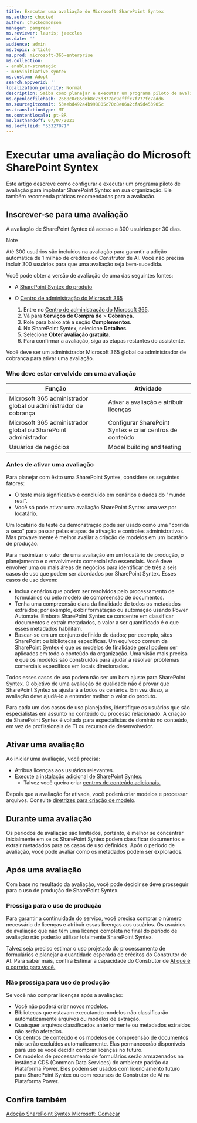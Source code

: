 ```yaml
---
title: Executar uma avaliação do Microsoft SharePoint Syntex
ms.author: chucked
author: chuckedmonson
manager: pamgreen
ms.reviewer: lauris; jaeccles
ms.date: ''
audience: admin
ms.topic: article
ms.prod: microsoft-365-enterprise
ms.collection:
- enabler-strategic
- m365initiative-syntex
ms.custom: Adopt
search.appverid: ''
localization_priority: Normal
description: Saiba como planejar e executar um programa piloto de avaliação para SharePoint Syntex em sua organização.
ms.openlocfilehash: 2668c0c85d6b8c73d377ac9efffc7f777fc7add6
ms.sourcegitcommit: 53aebd492a4b998805c70c8e06a2cfa5d453905c
ms.translationtype: MT
ms.contentlocale: pt-BR
ms.lasthandoff: 07/07/2021
ms.locfileid: "53327071"
---
```

# <a name="run-a-trial-of-microsoft-sharepoint-syntex"></a>Executar uma avaliação do Microsoft SharePoint Syntex

Este artigo descreve como configurar e executar um programa piloto de avaliação para implantar SharePoint Syntex em sua organização. Ele também recomenda práticas recomendadas para a avaliação.

## <a name="sign-up-for-a-trial"></a>Inscrever-se para uma avaliação

A avaliação de SharePoint Syntex dá acesso a 300 usuários por 30 dias.

> [!NOTE]
> Até 300 usuários são incluídos na avaliação para garantir a adição automática de 1 milhão de créditos do Construtor de AI. Você não precisa incluir 300 usuários para que uma avaliação seja bem-sucedida.

Você pode obter a versão de avaliação de uma das seguintes fontes:

- A [SharePoint Syntex do produto](https://www.microsoft.com/microsoft-365/enterprise/sharepoint-syntex?activetab=pivot:overviewtab)

- O [Centro de administração do Microsoft 365](https://admin.microsoft.com)
    1.  Entre no [Centro de administração do Microsoft 365](https://admin.microsoft.com).
    2.  Vá para **Serviços de Compra de**  >  **Cobrança.**
    3.  Role para baixo até a seção **Complementos**.
    4.  No SharePoint Syntex, selecione **Detalhes**.
    5.  Selecione **Obter avaliação gratuita**.
    6.  Para confirmar a avaliação, siga as etapas restantes do assistente.

Você deve ser um administrador Microsoft 365 global ou administrador de cobrança para ativar uma avaliação.

### <a name="who-should-be-involved-in-a-trial"></a>Who deve estar envolvido em uma avaliação

|Função  |Atividade  |
|---------|---------|
|Microsoft 365 administrador global ou administrador de cobrança    |     Ativar a avaliação e atribuir licenças    |
|Microsoft 365 administrador global ou SharePoint administrador     |   Configurar SharePoint Syntex e criar centros de conteúdo      |
|Usuários de negócios     |    Model building and testing     |

### <a name="before-you-activate-a-trial"></a>Antes de ativar uma avaliação

Para planejar com êxito uma SharePoint Syntex, considere os seguintes fatores:

- O teste mais significativo é concluído em cenários e dados do "mundo real".
- Você só pode ativar uma avaliação SharePoint Syntex uma vez por locatário.

Um locatário de teste ou demonstração pode ser usado como uma "corrida a seco" para passar pelas etapas de ativação e controles administrativos. Mas provavelmente é melhor avaliar a criação de modelos em um locatário de produção.

Para maximizar o valor de uma avaliação em um locatário de produção, o planejamento e o envolvimento comercial são essenciais. Você deve envolver uma ou mais áreas de negócios para identificar de três a seis casos de uso que podem ser abordados por SharePoint Syntex. Esses casos de uso devem:

- Inclua cenários que podem ser resolvidos pelo processamento de formulários ou pelo modelo de compreensão de documentos.
- Tenha uma compreensão clara da finalidade de todos os metadados extraídos; por exemplo, exibir formatação ou automação usando Power Automate. Embora SharePoint Syntex se concentre em classificar documentos e extrair metadados, o valor a ser quantificado é o que esses metadados habilitam.
- Basear-se em um conjunto definido de dados; por exemplo, sites SharePoint ou bibliotecas específicas. Um equívoco comum da SharePoint Syntex é que os modelos de finalidade geral podem ser aplicados em todo o conteúdo da organização. Uma visão mais precisa é que os modelos são construídos para ajudar a resolver problemas comerciais específicos em locais direcionados.

Todos esses casos de uso podem não ser um bom ajuste para SharePoint Syntex. O objetivo de uma avaliação de qualidade não é provar que SharePoint Syntex se ajustará a todos os cenários. Em vez disso, a avaliação deve ajudá-lo a entender melhor o valor do produto.

Para cada um dos casos de uso planejados, identifique os usuários que são especialistas em assunto no conteúdo ou processo relacionado. A criação de SharePoint Syntex é voltada para especialistas de domínio no conteúdo, em vez de profissionais de TI ou recursos de desenvolvedor.

## <a name="activate-a-trial"></a>Ativar uma avaliação

Ao iniciar uma avaliação, você precisa:

- Atribua licenças aos usuários relevantes.
- Execute [a instalação adicional de SharePoint Syntex](set-up-content-understanding.md).
    - Talvez você queira criar [centros de conteúdo adicionais.](create-a-content-center.md)

Depois que a avaliação for ativada, você poderá criar modelos e processar arquivos. Consulte [diretrizes para criação de modelo](create-a-content-center.md).

## <a name="during-a-trial"></a>Durante uma avaliação

Os períodos de avaliação são limitados, portanto, é melhor se concentrar inicialmente em se os SharePoint Syntex podem classificar documentos e extrair metadados para os casos de uso definidos. Após o período de avaliação, você pode avaliar como os metadados podem ser explorados.

## <a name="after-a-trial"></a>Após uma avaliação

Com base no resultado da avaliação, você pode decidir se deve prosseguir para o uso de produção de SharePoint Syntex.

### <a name="proceed-to-production-use"></a>Prossiga para o uso de produção

Para garantir a continuidade do serviço, você precisa comprar o número necessário de licenças e atribuir essas licenças aos usuários. Os usuários de avaliação que não têm uma licença completa no final do período de avaliação não poderão utilizar totalmente SharePoint Syntex.

Talvez seja preciso estimar o uso projetado do processamento de formulários e planejar a quantidade esperada de créditos do Construtor de AI. Para saber mais, confira Estimar a capacidade do Construtor de [AI que é o correto para você.](https://powerapps.microsoft.com/ai-builder-calculator/)

### <a name="dont-proceed-to-production-use"></a>Não prossiga para uso de produção

Se você não comprar licenças após a avaliação:

- Você não poderá criar novos modelos.
- Bibliotecas que estavam executando modelos não classificarão automaticamente arquivos ou modelos de extração.
- Quaisquer arquivos classificados anteriormente ou metadados extraídos não serão afetados. 
- Os centros de conteúdo e os modelos de compreensão de documentos não serão excluídos automaticamente. Elas permanecerão disponíveis para uso se você decidir comprar licenças no futuro.
- Os modelos de processamento de formulários serão armazenados na instância CDS (Common Data Services) do ambiente padrão da Plataforma Power. Eles podem ser usados com licenciamento futuro para SharePoint Syntex ou com recursos de Construtor de AI na Plataforma Power.

## <a name="see-also"></a>Confira também

[Adoção SharePoint Syntex Microsoft: Começar](adoption-getstarted.md)
